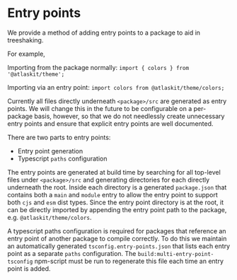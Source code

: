 # Entry points

We provide a method of adding entry points to a package to aid in treeshaking.

For example,

Importing from the package normally: `import { colors } from '@atlaskit/theme';`

Importing via an entry point: `import colors from @atlaskit/theme/colors;`

Currently all files directly underneath `<package>/src` are generated as entry points. We will change this in the future to be configurable on a per-package basis, however, so that we do not needlessly create unnecessary entry points and ensure that explicit entry points are well documented.

There are two parts to entry points:

- Entry point generation
- Typescript `paths` configuration

The entry points are generated at build time by searching for all top-level files under `<package>/src` and generating directories for each directly underneath the root. Inside each directory is a generated `package.json` that contains both a `main` and `module` entry to allow the entry point to support both `cjs` and `esm` dist types. Since the entry point directory is at the root, it can be directly imported by appending the entry point path to the package, e.g. `@atlaskit/theme/colors`.

A typescript paths configuration is required for packages that reference an entry point of another package to compile correctly. To do this we maintain an automatically generated `tsconfig.entry-points.json` that lists each entry point as a separate `paths` configuration. The `build:multi-entry-point-tsconfig` npm-script must be run to regenerate this file each time an entry point is added.
